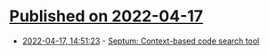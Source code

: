 # [Published on 2022-04-17](index.md)

* [2022-04-17, 14:51:23](https://news.ycombinator.com/item?id=31061232) - [Septum: Context-based code search tool](https://github.com/pyjarrett/septum)
